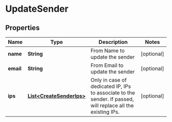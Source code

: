 
# UpdateSender

## Properties
Name | Type | Description | Notes
------------ | ------------- | ------------- | -------------
**name** | **String** | From Name to update the sender |  [optional]
**email** | **String** | From Email to update the sender |  [optional]
**ips** | [**List&lt;CreateSenderIps&gt;**](CreateSenderIps.md) | Only in case of dedicated IP, IPs to associate to the sender. If passed, will replace all the existing IPs. |  [optional]



